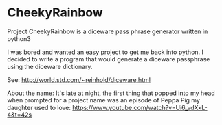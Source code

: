 # CheekyRainbow
Project CheekyRainbow is a diceware pass phrase generator written in python3

I was bored and wanted an easy project to get me back into python.  I decided to write a program that would generate a diceware passphrase using the diceware dictionary.

See: 
http://world.std.com/~reinhold/diceware.html

About the name:
It's late at night, the first thing that popped into my head when prompted for a project name was an episode of Peppa Pig my daughter used to love:
https://www.youtube.com/watch?v=Ui6_vdXkL-4&t=42s
